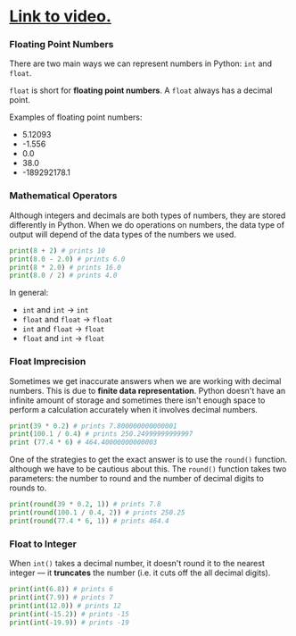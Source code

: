 # [Link to video.](https://www.youtube.com/watch?v=lHRLeENpyS0&list=PLVD25niNi0BlpS2dC7eXz1Rm3lOb9ftaJ)

### Floating Point Numbers

There are two main ways we can represent numbers in Python: `int` and `float`.

`float` is short for **floating point numbers**. A `float` always has a decimal point.

Examples of floating point numbers: 
* 5.12093
* -1.556
* 0.0
* 38.0
* -189292178.1

### Mathematical Operators

Although integers and decimals are both types of numbers, they are stored differently in Python. When we do operations on numbers, the data type of output will depend of the data types of the numbers we used.

```python
print(8 + 2) # prints 10
print(8.0 - 2.0) # prints 6.0
print(8 * 2.0) # prints 16.0
print(8.0 / 2) # prints 4.0
```

In general:
* `int` and `int` → `int`
* `float` and `float` → `float`
* `int` and `float` → `float`
* `float` and `int` → `float`

### Float Imprecision

Sometimes we get inaccurate answers when we are working with decimal numbers. This is due to **finite data representation**. Python doesn't have an infinite amount of storage and sometimes there isn't enough space to perform a calculation accurately when it involves decimal numbers.

```python
print(39 * 0.2) # prints 7.800000000000001
print(100.1 / 0.4) # prints 250.24999999999997
print (77.4 * 6) # 464.40000000000003
```

One of the strategies to get the exact answer is to use the `round()` function. although we have to be cautious about this. The `round()` function takes two parameters: the number to round and the number of decimal digits to rounds to.

```python
print(round(39 * 0.2, 1)) # prints 7.8
print(round(100.1 / 0.4, 2)) # prints 250.25
print(round(77.4 * 6, 1)) # prints 464.4
```

### Float to Integer

When `int()` takes a decimal number, it doesn't round it to the nearest integer –– it **truncates** the number (i.e. it cuts off the all decimal digits).

```python
print(int(6.8)) # prints 6
print(int(7.9)) # prints 7
print(int(12.0)) # prints 12
print(int(-15.2)) # prints -15
print(int(-19.9)) # prints -19
```

